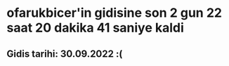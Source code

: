 # ofarukbicer'in gidisine son 2 gun 22 saat 20 dakika 41 saniye kaldi

## Gidis tarihi: 30.09.2022 :(